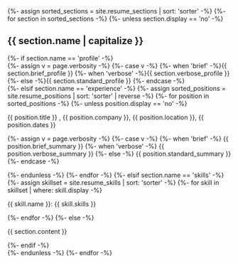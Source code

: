 <div class="{{ include.theverbosity }}">
  {%- assign sorted_sections = site.resume_sections | sort: 'sorter' -%}
  {%- for section in sorted_sections -%}
  {%- unless section.display == 'no' -%}
  <div class="{{ section.name }}">
    <h2>{{ section.name | capitalize }}</h2>
    {%- if section.name == 'profile' -%}
      <div class="profile">
        {%- assign v = page.verbosity -%}
        {%- case v -%}
          {%- when 'brief' -%}{{ section.brief_profile }}
          {%- when 'verbose' -%}{{ section.verbose_profile }}
          {%- else -%}{{ section.standard_profile }}
        {%- endcase -%}
      </div>
    {%- elsif section.name == 'experience' -%}
      {%- assign sorted_positions = site.resume_positions | sort: 'sorter' | reverse -%}
      {%- for position in sorted_positions -%}
      {%- unless position.display == 'no' -%}
      <div class="position">
      <div class="position-head">
        <p><span class="position-title">{{ position.title }}</span> , <span class="position-company">{{ position.company }}</span>, <span class="position-location">{{ position.location }}</span>, <span class="position-dates">{{ position.dates }}</span></p>
      </div>
      <div class="position-summary">
        <p><span class="position-summary">
        {%- assign v = page.verbosity -%}
        {%- case v -%}
          {%- when 'brief' -%}
            {{ position.brief_summary }}
          {%- when 'verbose' -%}
            {{ position.verbose_summary }}
          {%- else -%}
            {{ position.standard_summary }}
        {%- endcase -%}
        </span></p>
      </div>
      {%- endunless -%}
      {%- endfor -%}
    {%- elsif section.name == 'skills' -%}
      {%- assign skillset = site.resume_skills | sort: 'sorter' -%}
      {%- for skill in skillset | where: skill.display -%}
      <div class="skills">
        <p><span class="skill-name">{{ skill.name }}</span>: <span class="skill-skills">{{ skill.skills }}</span></p>
      </div>
      {%- endfor -%}
    {%- else -%}
      <div class="{{ section.name }}">
        <p class="{{ section.name }}">{{ section.content }}</p>
      </div>
    {%- endif -%}
  </div>
  {%- endunless -%}
  {%- endfor -%}
</div>
